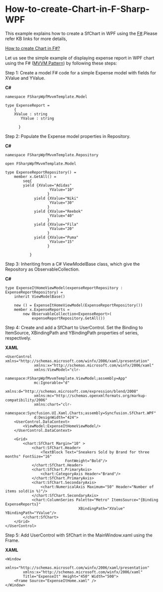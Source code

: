 # How-to-create-Chart-in-F-Sharp-WPF

This example explains how to create a SfChart in WPF using the [F#](https://docs.microsoft.com/en-us/dotnet/fsharp/what-is-fsharp).Please refer KB links for more details,

[How to create Chart in F#?](https://www.syncfusion.com/kb/11663/how-to-create-chart-in-f-wpf)

Let us see the simple example of displaying expense report in WPF chart using the F# ([MVVM Pattern](https://docs.microsoft.com/en-us/archive/msdn-magazine/2011/september/fsharp-programming-build-mvvm-applications-in-fsharp)) by following these steps:

Step 1: Create a model F# code for a simple Expense model with fields for XValue and YValue.

**C#**
```
namespace FSharpWpfMvvmTemplate.Model

type ExpenseReport =
    { 
	XValue : string
       YValue : string

      }
```
Step 2: Populate the Expense model properties in Repository.

**C#**
```
namespace FSharpWpfMvvmTemplate.Repository

open FSharpWpfMvvmTemplate.Model

type ExpenseReportRepository() =
    member x.GetAll() =
        seq{ 
		yield {XValue="Adidas" 
                    YValue="10"
                   }
             yield {XValue="Niki"
                    YValue="30" 
                   }    
             yield {XValue="Reebok" 
                    YValue="40"
                   }
             yield {XValue="Fila"
                    YValue="20"
                   }
             yield {XValue="Puma" 
                    YValue="15"
                   }

           }
```
Step 3: Inheriting from a C# ViewModelBase class, which give the Repository as ObservableCollection.

**C#**
```
type ExpenseItHomeViewModel(expenseReportRepository : ExpenseReportRepository) =   
    inherit ViewModelBase()
   
    new () = ExpenseItHomeViewModel(ExpenseReportRepository())
    member x.ExpenseReports = 
        new ObservableCollection<ExpenseReport>(
            expenseReportRepository.GetAll())
```

Step 4: Create and add a SfChart to UserControl. Set the Binding to ItemSource, XBindingPath and YBindingPath properties of series, respectively.

**XAML**
```
<UserControl xmlns="http://schemas.microsoft.com/winfx/2006/xaml/presentation"
             xmlns:x="http://schemas.microsoft.com/winfx/2006/xaml"      
             xmlns:ViewModel="clr-
                    namespace:FSharpWpfMvvmTemplate.ViewModel;assembly=App"       
             mc:Ignorable="d"    
             xmlns:d="http://schemas.microsoft.com/expression/blend/2008"             
             xmlns:mc="http://schemas.openxmlformats.org/markup-compatibility/2006" 
             xmlns:chart="clr-
             namespace:Syncfusion.UI.Xaml.Charts;assembly=Syncfusion.SfChart.WPF"
             d:DesignWidth="424">
    <UserControl.DataContext>
        <ViewModel:ExpenseItHomeViewModel/>                   
    </UserControl.DataContext>
    
    <Grid>
        <chart:SfChart Margin="10" >
            <chart:SfChart.Header>
                <TextBlock Text="Sneakers Sold by Brand for three months" FontSize="16"    
                           FontWeight="Bold"/>
            </chart:SfChart.Header>
            <chart:SfChart.PrimaryAxis>
                <chart:CategoryAxis Header="Brand"/>
            </chart:SfChart.PrimaryAxis>
            <chart:SfChart.SecondaryAxis>
                <chart:NumericalAxis Maximum="50" Header="Number of items sold(in %)"/>
            </chart:SfChart.SecondaryAxis>
            <chart:ColumnSeries Palette="Metro" ItemsSource="{Binding ExpenseReports}" 
                                 XBindingPath="XValue" YBindingPath="YValue"/>
        </chart:SfChart>
    </Grid>
</UserControl>
```

Step 5: Add UserControl with SfChart in the MainWindow.xaml using the Frame.

**XAML**
```
<Window
        xmlns="http://schemas.microsoft.com/winfx/2006/xaml/presentation"
        xmlns:x="http://schemas.microsoft.com/winfx/2006/xaml"
        Title="ExpenseIt" Height="450" Width="500">
    <Frame Source="ExpenseItHome.xaml" />
</Window>
```


